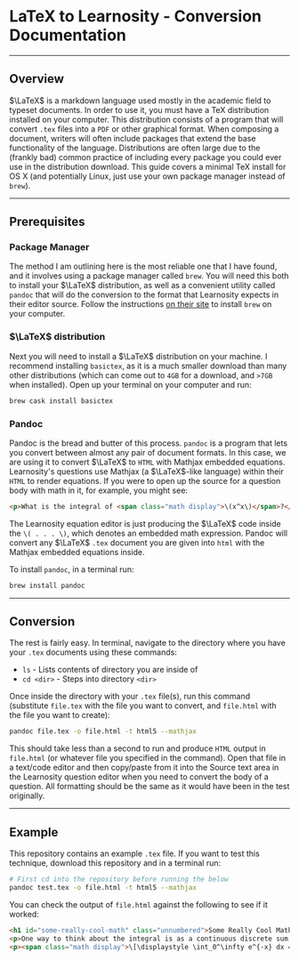 # LaTeX to Learnosity - Conversion Documentation

---

## Overview

$\LaTeX$ is a markdown language used mostly in the academic field to typeset documents. In order to use it, you must have a TeX distribution installed on your computer. This distribution consists of a program that will convert `.tex` files into a `PDF` or other graphical format. When composing a document, writers will often include packages that extend the base functionality of the language. Distributions are often large due to the (frankly bad) common practice of including every package you could ever use in the distribution download. This guide covers a minimal TeX install for OS X (and potentially Linux, just use your own package manager instead of `brew`).

---

## Prerequisites

### Package Manager

The method I am outlining here is the most reliable one that I have found, and it involves using a package manager called `brew`. You will need this both to install your $\LaTeX$ distribution, as well as a convenient utility called `pandoc` that will do the conversion to the format that Learnosity expects in their editor source. Follow the instructions [on their site](https://brew.sh/) to install `brew` on your computer.

### $\LaTeX$ distribution

Next you will need to install a $\LaTeX$ distribution on your machine. I recommend installing `basictex`, as it is a much smaller download than many other distributions (which can come out to `4GB` for a download, and `>7GB` when installed). Open up your terminal on your computer and run:

```bash
brew cask install basictex
```

### Pandoc

Pandoc is the bread and butter of this process. `pandoc` is a program that lets you convert between almost any pair of document formats. In this case, we are using it to convert $\LaTeX$ to `HTML` with Mathjax embedded equations. Learnosity's questions use Mathjax (a $\LaTeX$-like language) within their `HTML` to render equations. If you were to open up the source for a question body with math in it, for example, you might see:

```html
<p>What is the integral of <span class="math display">\(x^x\)</span>?</p>
```

The Learnosity equation editor is just producing the $\LaTeX$ code inside the `\( . . . \)`, which denotes an embedded math expression. Pandoc will convert any $\LaTeX$ `.tex` document you are given into `html` with the Mathjax embedded equations inside.

To install `pandoc`, in a terminal run:

```bash
brew install pandoc
```

---

## Conversion

The rest is fairly easy. In terminal, navigate to the directory where you have your `.tex` documents using these commands:

* `ls` - Lists contents of directory you are inside of
* `cd <dir>` - Steps into directory `<dir>`

Once inside the directory with your `.tex` file(s), run this command (substitute `file.tex` with the file you want to convert, and `file.html` with the file you want to create):

```bash
pandoc file.tex -o file.html -t html5 --mathjax
```

This should take less than a second to run and produce `HTML` output in `file.html` (or whatever file you specified in the command). Open that file in a text/code editor and then copy/paste from it into the Source text area in the Learnosity question editor when you need to convert the body of a question. All formatting should be the same as it would have been in the test originally.

---

## Example

This repository contains an example `.tex` file. If you want to test this technique, download this repository and in a terminal run:

```bash
# First cd into the repository before running the below
pandoc test.tex -o file.html -t html5 --mathjax
```

You can check the output of `file.html` against the following to see if it worked:

```html
<h1 id="some-really-cool-math" class="unnumbered">Some Really Cool Math</h1>
<p>One way to think about the integral is as a continuous discrete sum (<span class="math inline">\(\int \rightarrow \sum\)</span>). Much in the same way the derivative is phrased as the limiting case of a finite difference over decreasing interval <span class="math inline">\(\lim_{h \rightarrow 0} \frac{f(x+h)-f(x)}{h}\)</span>, an integral is defined in the context of sums over intervals of decreasing width subtending an area incident to the function and its independent variable’s axis.</p>
<p><span class="math display">\[\displaystyle \int_0^\infty e^{-x} dx = 1\]</span></p>
```
